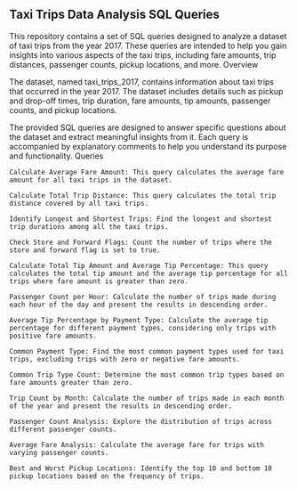 ## Taxi Trips Data Analysis SQL Queries

This repository contains a set of SQL queries designed to analyze a dataset of taxi trips from the year 2017. These queries are intended to help you gain insights into various aspects of the taxi trips, including fare amounts, trip distances, passenger counts, pickup locations, and more.
Overview

The dataset, named taxi_trips_2017, contains information about taxi trips that occurred in the year 2017. The dataset includes details such as pickup and drop-off times, trip duration, fare amounts, tip amounts, passenger counts, and pickup locations.

The provided SQL queries are designed to answer specific questions about the dataset and extract meaningful insights from it. Each query is accompanied by explanatory comments to help you understand its purpose and functionality.
Queries

    Calculate Average Fare Amount: This query calculates the average fare amount for all taxi trips in the dataset.

    Calculate Total Trip Distance: This query calculates the total trip distance covered by all taxi trips.

    Identify Longest and Shortest Trips: Find the longest and shortest trip durations among all the taxi trips.

    Check Store and Forward Flags: Count the number of trips where the store and forward flag is set to true.

    Calculate Total Tip Amount and Average Tip Percentage: This query calculates the total tip amount and the average tip percentage for all trips where fare amount is greater than zero.

    Passenger Count per Hour: Calculate the number of trips made during each hour of the day and present the results in descending order.

    Average Tip Percentage by Payment Type: Calculate the average tip percentage for different payment types, considering only trips with positive fare amounts.

    Common Payment Type: Find the most common payment types used for taxi trips, excluding trips with zero or negative fare amounts.

    Common Trip Type Count: Determine the most common trip types based on fare amounts greater than zero.

    Trip Count by Month: Calculate the number of trips made in each month of the year and present the results in descending order.

    Passenger Count Analysis: Explore the distribution of trips across different passenger counts.

    Average Fare Analysis: Calculate the average fare for trips with varying passenger counts.

    Best and Worst Pickup Locations: Identify the top 10 and bottom 10 pickup locations based on the frequency of trips.